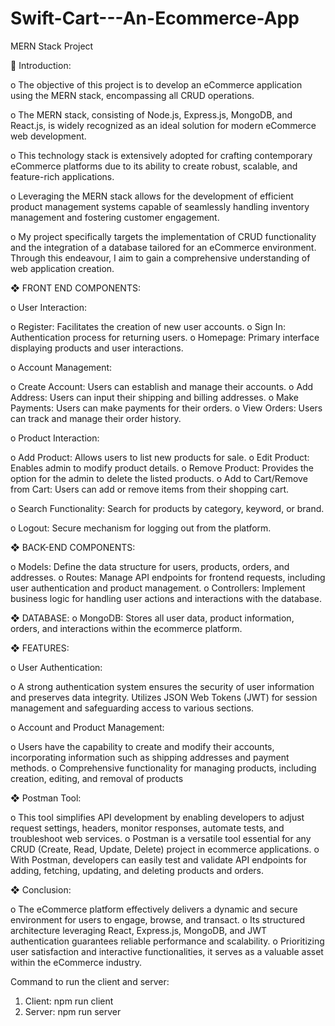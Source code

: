 # Swift-Cart---An-Ecommerce-App
MERN Stack Project

	 Introduction:

o	The objective of this project is to develop an eCommerce application using the MERN stack, encompassing all CRUD operations. 

o	The MERN stack, consisting of Node.js, Express.js, MongoDB, and React.js, is widely recognized as an ideal solution for modern eCommerce web development.

o	This technology stack is extensively adopted for crafting contemporary eCommerce platforms due to its ability to create robust, scalable, and feature-rich applications. 

o	Leveraging the MERN stack allows for the development of efficient product management systems capable of seamlessly handling inventory management and fostering customer engagement.

o	My project specifically targets the implementation of CRUD functionality and the integration of a database tailored for an eCommerce environment. Through this endeavour, I aim to gain a comprehensive understanding of web application creation.

❖ FRONT END COMPONENTS:

o User Interaction:

o Register: Facilitates the creation of new user accounts.
o Sign In: Authentication process for returning users.
o Homepage: Primary interface displaying products and user 
interactions.


o Account Management:

o Create Account: Users can establish and manage their 
accounts.
o Add Address: Users can input their shipping and billing 
addresses.
o Make Payments: Users can make payments for their orders.
o View Orders: Users can track and manage their order 
history.


o Product Interaction:

o Add Product: Allows users to list new products for sale.
o Edit Product: Enables admin to modify product details.
o Remove Product: Provides the option for the admin to 
delete the listed products.
o Add to Cart/Remove from Cart: Users can add or remove 
items from their shopping cart.


o Search Functionality: Search for products by category, keyword, 
or brand.


o Logout: Secure mechanism for logging out from the platform.


❖ BACK-END COMPONENTS:

o Models: Define the data structure for users, products, orders, and 
addresses.
o Routes: Manage API endpoints for frontend requests, including 
user authentication and product management.
o Controllers: Implement business logic for handling user actions 
and interactions with the database.


❖ DATABASE:
o MongoDB: Stores all user data, product information, orders, and 
interactions within the ecommerce platform.


❖ FEATURES:

o User Authentication:


o A strong authentication system ensures the security of user 
information and preserves data integrity. Utilizes JSON Web 
Tokens (JWT) for session management and safeguarding 
access to various sections.


o Account and Product Management:

o Users have the capability to create and modify their accounts, 
incorporating information such as shipping addresses and 
payment methods.
o Comprehensive functionality for managing products, including 
creation, editing, and removal of products

❖ Postman Tool:

o This tool simplifies API development by enabling developers 
to adjust request settings, headers, monitor responses, 
automate tests, and troubleshoot web services.
o Postman is a versatile tool essential for any CRUD (Create, 
Read, Update, Delete) project in ecommerce applications.
o With Postman, developers can easily test and validate API 
endpoints for adding, fetching, updating, and deleting 
products and orders.

❖ Conclusion:

o The eCommerce platform effectively delivers a dynamic 
and secure environment for users to engage, browse, and 
transact. 
o Its structured architecture leveraging React, Express.js, 
MongoDB, and JWT authentication guarantees reliable 
performance and scalability. 
o Prioritizing user satisfaction and interactive functionalities, 
it serves as a valuable asset within the eCommerce 
industry.


Command to run the client and server:
1. Client: npm run client
2. Server: npm run server
